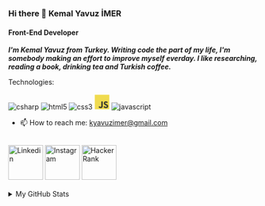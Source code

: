 ### Hi there 👋 Kemal Yavuz İMER
#### Front-End Developer <br>
<b><i>I'm Kemal Yavuz from Turkey. Writing code the part of my life, I'm somebody making an effort to improve myself everday. I like researching, reading a book,  drinking tea and Turkish coffee. </i></b> <br>

Technologies:<br><br>
<img src="https://camo.githubusercontent.com/e5f1cbf59a8752f8a31ba28ea3b788daf4c188a84870865acfc16c5567bfd5ce/68747470733a2f2f7365656b6c6f676f2e636f6d2f696d616765732f432f632d73686172702d632d6c6f676f2d303246313737313442412d7365656b6c6f676f2e636f6d2e706e67" alt="csharp" width="27" height="30" data-canonical-src="https://seeklogo.com/images/C/c-sharp-c-logo-02F17714BA-seeklogo.com.png" style="max-width:100%;">
<img src="https://cdn1.iconfinder.com/data/icons/logotypes/32/badge-html-5-256.png" alt="html5" width="30" height="30" style="max-width:100%;"> 
<img src="https://cdn1.iconfinder.com/data/icons/logotypes/32/badge-css-3-256.png" alt="css3" width="28" height="28" style="max-width:100%;"> 
<img src="https://raw.githubusercontent.com/devicons/devicon/master/icons/javascript/javascript-original.svg" alt="javascript" width="30" height="30" style="max-width:100%;"> 
<img src="https://cdn4.iconfinder.com/data/icons/logos-3/600/React.js_logo-512.png" alt="javascript" width="30" height="30" style="max-width:100%;">


- 📫 How to reach me: kyavuzimer@gmail.com <br><br>
 <a href="https://www.linkedin.com/in/kyavuzimer/">
 <img src="https://cdn1.iconfinder.com/data/icons/logotypes/32/square-linkedin-256.png" width="70" height="70" title="Linkedin"></a>
<a href="https://www.instagram.com/yavuzz.imer/">
 <img src="https://cdn3.iconfinder.com/data/icons/social-network-30/512/social-03-128.png" width="70" height="70" title="Instagram"></a>
 <a href="https://www.hackerrank.com/yavuz_imer133">
 <img src="https://cdn4.iconfinder.com/data/icons/logos-and-brands/512/160_Hackerrank_logo_logos-256.png" width="70" height="70" title="HackerRank"></a>
 <br><br>
<details>
  <summary>
    My GitHub Stats
  </summary>

  <p>
    <img src="https://github-readme-stats.vercel.app/api?username=yavuzim&show_icons=true&theme=tokyonight" height="180">
    <img src="https://github-readme-stats.vercel.app/api/top-langs/?username=yavuzim&layout=compact&theme=tokyonight" height="180">
  </p>

</details>
